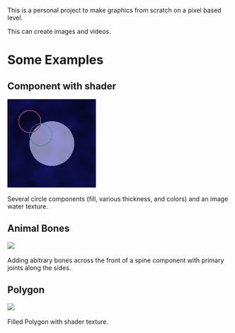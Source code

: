 This is a personal project to make graphics from scratch on a pixel based level.

This can create images and videos.

# Some Examples
## Component with shader
![](https://raw.githubusercontent.com/lwneumann/Render/main/Milestones/waterShader.png)

Several circle components (fill, various thickness, and colors) and an image water texture.
## Animal Bones
![](https://raw.github.com/lwneumann/Render/main/Milestones/boneSpread.png)

Adding abitrary bones across the front of a spine component with primary joints along the sides.
## Polygon
![](https://raw.github.com/lwneumann/Render/main/Milestones/polygonFilled2.png)

Filled Polygon with shader texture.
